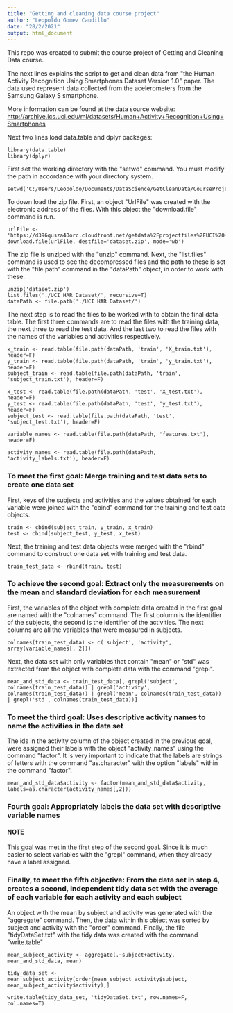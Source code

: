 ```yaml
---
title: "Getting and cleaning data course project"
author: "Leopoldo Gomez Caudillo"
date: "28/2/2021"
output: html_document
---
```

This repo was created to submit the course project of Getting and Cleaning Data course.

The next lines explains the script to get and clean data from "the Human Activity Recognition Using Smartphones Dataset Version 1.0" paper. The data used represent data collected from the acelerometers from the Samsung Galaxy S smartphone.

More information can be found at the data source website: http://archive.ics.uci.edu/ml/datasets/Human+Activity+Recognition+Using+Smartphones

Next two lines load data.table and dplyr packages:
```{r, echo = TRUE, eval = FALSE}
library(data.table)
library(dplyr)
```

First set the working directory with the "setwd" command. You must modify the path in accordance with your directory system. 
```{r, echo = TRUE, eval = FALSE}
setwd('C:/Users/Leopoldo/Documents/DataScience/GetCleanData/CourseProject/')
```

To down load the zip file. First, an object "UrlFile" was created with the electronic address of the files. With this object the "download.file" command is run.
```{r, echo = TRUE, eval = FALSE}
urlFile <- 'https://d396qusza40orc.cloudfront.net/getdata%2Fprojectfiles%2FUCI%20HAR%20Dataset.zip'
download.file(urlFile, destfile='dataset.zip', mode='wb')
```

The zip file is unziped with the "unzip" command. Next, the "list.files" command is used to see the decompressed files and the path to these is set with the "file.path" command in the "dataPath" object, in order to work with these.
```{r, echo = TRUE, eval = FALSE}
unzip('dataset.zip')
list.files('./UCI HAR Dataset/', recursive=T)
dataPath <- file.path('./UCI HAR Dataset/')
```

The next step is to read the files to be worked with to obtain the final data table. The first three commands are to read the files with the training data, the next three to read the test data. And the last two to read the files with the names of the variables and activities respectively.
```{r, echo = TRUE, eval = FALSE}
x_train <- read.table(file.path(dataPath, 'train', 'X_train.txt'), header=F)
y_train <- read.table(file.path(dataPath, 'train', 'y_train.txt'), header=F)
subject_train <- read.table(file.path(dataPath, 'train', 'subject_train.txt'), header=F)

x_test <- read.table(file.path(dataPath, 'test', 'X_test.txt'), header=F)
y_test <- read.table(file.path(dataPath, 'test', 'y_test.txt'), header=F)
subject_test <- read.table(file.path(dataPath, 'test', 'subject_test.txt'), header=F)

variable_names <- read.table(file.path(dataPath, 'features.txt'), header=F)

activity_names <- read.table(file.path(dataPath, 'activity_labels.txt'), header=F)
```

### To meet the first goal: Merge training and test data sets to create one data set
First, keys of the subjects and activities and the values obtained for each variable were joined with the "cbind" command for the training and test data objects.
```{r, echo = TRUE, eval = FALSE}
train <- cbind(subject_train, y_train, x_train)
test <- cbind(subject_test, y_test, x_test)
```

Next, the training and test data objects were merged with the "rbind" command to construct one data set with training and test data.
```{r, echo = TRUE, eval = FALSE}
train_test_data <- rbind(train, test)
```

### To achieve the second goal: Extract only the measurements on the mean and standard deviation for each measurement
First, the variables of the object with complete data created in the first goal are named with the "colnames" command. The first column is the identifier of the subjects, the second is the identifier of the activities. The next columns are all the variables that were measured in subjects.
```{r, echo = TRUE, eval = FALSE}
colnames(train_test_data) <- c('subject', 'activity', array(variable_names[, 2]))
```

Next, the data set with only variables that contain "mean" or "std" was extracted from the object with complete data with the command "grepl".
```{r, echo = TRUE, eval = FALSE}
mean_and_std_data <- train_test_data[, grepl('subject', colnames(train_test_data)) | grepl('activity', colnames(train_test_data)) | grepl('mean', colnames(train_test_data)) | grepl('std', colnames(train_test_data))]
```

### To meet the third goal: Uses descriptive activity names to name the activities in the data set
The ids in the activity column of the object created in the previous goal, were assigned their labels with the object "activity_names" using the command "factor". It is very important to indicate that the labels are strings of letters with the command "as.character" with the option "labels" within the command "factor".
```{r, echo = TRUE, eval = FALSE}
mean_and_std_data$activity <- factor(mean_and_std_data$activity, labels=as.character(activity_names[,2]))
```

### Fourth goal: Appropriately labels the data set with descriptive variable names
#### NOTE
This goal was met in the first step of the second goal. Since it is much easier to select variables with the "grepl" command, when they already have a label assigned.

### Finally, to meet the fifth objective: From the data set in step 4, creates a second, independent tidy data set with the average of each variable for each activity and each subject
An object with the mean by subject and activity was generated with the "aggregate" command. Then, the data within this object was sorted by subject and activity with the "order" command. Finally, the file "tidyDataSet.txt" with the tidy data was created with the command "write.table"
```{r, echo = TRUE, eval = FALSE}
mean_subject_activity <- aggregate(.~subject+activity, mean_and_std_data, mean)

tidy_data_set <- mean_subject_activity[order(mean_subject_activity$subject, mean_subject_activity$activity),]

write.table(tidy_data_set, 'tidyDataSet.txt', row.names=F, col.names=T)
```
